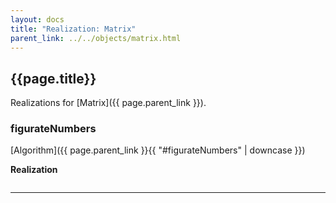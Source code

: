 ```yaml
---
layout: docs
title: "Realization: Matrix"
parent_link: ../../objects/matrix.html
---
```


## {{page.title}}

Realizations for [Matrix]({{ page.parent_link }}).

### figurateNumbers

[Algorithm]({{ page.parent_link }}{{ "#figurateNumbers" | downcase }})

**Realization**
```scala

```

---
